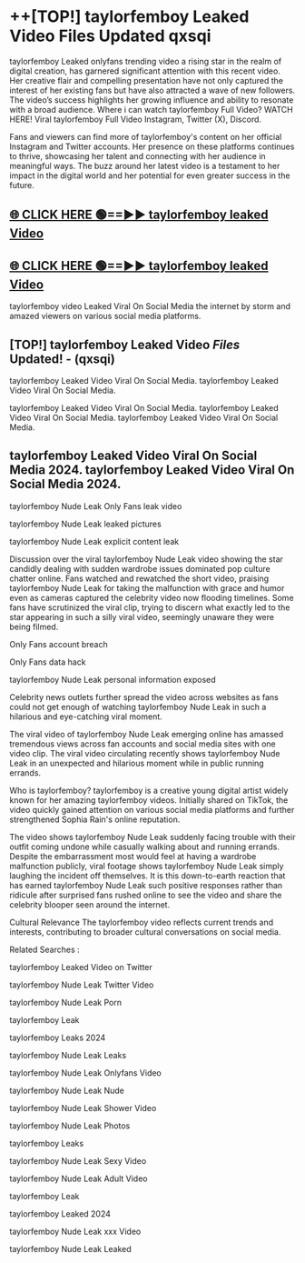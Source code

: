 # ++[TOP!] taylorfemboy Leaked Video Files Updated qxsqi<br>

taylorfemboy Leaked onlyfans trending video a rising star in the realm of digital creation, has garnered significant attention with this recent video. Her creative flair and compelling presentation have not only captured the interest of her existing fans but have also attracted a wave of new followers. The video’s success highlights her growing influence and ability to resonate with a broad audience.
Where i can watch taylorfemboy Full Video? WATCH HERE! Viral taylorfemboy Full Video Instagram, Twitter (X), Discord.


Fans and viewers can find more of taylorfemboy's content on her official Instagram and Twitter accounts. Her presence on these platforms continues to thrive, showcasing her talent and connecting with her audience in meaningful ways. The buzz around her latest video is a testament to her impact in the digital world and her potential for even greater success in the future.


## [🌐 CLICK HERE 🟢==►► taylorfemboy leaked Video ](https://xnudes.xyz/go)

## [🌐 CLICK HERE 🟢==►► taylorfemboy leaked Video ](https://xnudes.xyz/go)



taylorfemboy video Leaked Viral On Social Media the internet by storm and amazed viewers on various social media platforms.


## [TOP!] taylorfemboy Leaked Video *Files* Updated! - (qxsqi)

taylorfemboy Leaked Video Viral On Social Media. taylorfemboy Leaked Video Viral On Social Media.

taylorfemboy Leaked Video Viral On Social Media. taylorfemboy Leaked Video Viral On Social Media. taylorfemboy Leaked Video Viral On Social Media.


## taylorfemboy Leaked Video Viral On Social Media 2024. taylorfemboy Leaked Video Viral On Social Media 2024.
taylorfemboy Nude Leak Only Fans leak video

taylorfemboy Nude Leak leaked pictures

taylorfemboy Nude Leak explicit content leak

Discussion over the viral taylorfemboy Nude Leak video showing the star candidly dealing with sudden wardrobe issues dominated pop culture chatter online. Fans watched and rewatched the short video, praising taylorfemboy Nude Leak for taking the malfunction with grace and humor even as cameras captured the celebrity video now flooding timelines. Some fans have scrutinized the viral clip, trying to discern what exactly led to the star appearing in such a silly viral video, seemingly unaware they were being filmed.


Only Fans account breach

Only Fans data hack

taylorfemboy Nude Leak personal information exposed

Celebrity news outlets further spread the video across websites as fans could not get enough of watching taylorfemboy Nude Leak in such a hilarious and eye-catching viral moment.


The viral video of taylorfemboy Nude Leak emerging online has amassed tremendous views across fan accounts and social media sites with one video clip. The viral video circulating recently shows taylorfemboy Nude Leak in an unexpected and hilarious moment while in public running errands.


Who is taylorfemboy? taylorfemboy is a creative young digital artist widely known for her amazing taylorfemboy videos. Initially shared on TikTok, the video quickly gained attention on various social media platforms and further strengthened Sophia Rain's online reputation.

The video shows taylorfemboy Nude Leak suddenly facing trouble with their outfit coming undone while casually walking about and running errands. Despite the embarrassment most would feel at having a wardrobe malfunction publicly, viral footage shows taylorfemboy Nude Leak simply laughing the incident off themselves. It is this down-to-earth reaction that has earned taylorfemboy Nude Leak such positive responses rather than ridicule after surprised fans rushed online to see the video and share the celebrity blooper seen around the internet.

Cultural Relevance The taylorfemboy video reflects current trends and interests, contributing to broader cultural conversations on social media.

Related Searches :

taylorfemboy Leaked Video on Twitter

taylorfemboy Nude Leak Twitter Video

taylorfemboy Nude Leak Porn

taylorfemboy Leak 

taylorfemboy Leaks 2024

taylorfemboy Nude Leak Leaks

taylorfemboy Nude Leak Onlyfans Video

taylorfemboy Nude Leak Nude

taylorfemboy Nude Leak Shower Video

taylorfemboy Nude Leak Photos

taylorfemboy Leaks

taylorfemboy Nude Leak Sexy Video

taylorfemboy Nude Leak Adult Video

taylorfemboy Leak

taylorfemboy Leaked 2024

taylorfemboy Nude Leak xxx Video

taylorfemboy Nude Leak Leaked
